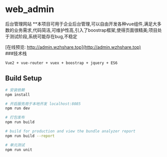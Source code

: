 # web_admin
后台管理网站
**本项目可用于企业后台管理,可以自由开发各种vue组件,满足大多数的业务需求,代码简洁,可维护性高,引入了boostrap框架,使得页面很精美;项目处于测试阶段,系统可能存在bug,不稳定

[在线预览: http://admin.wzhshare.top](http://admin.wzhshare.top)  
###技术栈
```
Vue2 + vue-router + vuex + boostrap + jquery + ES6
```
## Build Setup

``` bash
# 安装依赖
npm install

# 开启服务用于本地开发 localhost:8085
npm run dev

# 打包发布
npm run build

# build for production and view the bundle analyzer report
npm run build --report

# 单元测试
npm run unit
```
